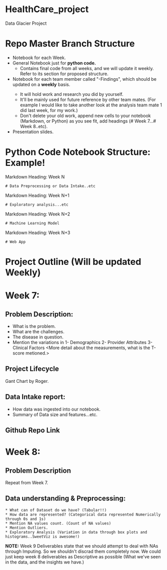 # HealthCare_project
Data Glacier Project

# Repo Master Branch Structure

* Notebook for each Week.
* General Notebook just for **python code.** 
	* Contains final code from all weeks, and we will update it weekly. Refer to its section for proposed structure.
* Notebook for each team member called "<YourName>-Findings", which should be updated on a **weekly** basis.
  * It will hold work and research you did by yourself.
  * It'll be mainly used for future reference by other team mates. (For example I would like to take another look at the analysis team mate 1 did last week, for my work.)
  * Don't delete your old work, append new cells to your notebook (Markdown, or Python) as you see fit, add headings (# Week 7...# Week 8..etc).
* Presentation slides.

# Python Code Notebook Structure: Example!

Markdown Heading: Week N

```{python}
# Data Preprocessing or Data Intake..etc

```
Markdown Heading: Week N+1

```{python}
# Exploratory analysis...etc

```

Markdown Heading: Week N+2

```{python}
# Machine Learning Model

```

Markdown Heading: Week N+3

```{python}
# Web App

```
# Project Outline (Will be updated Weekly)

# Week 7:

## Problem Description: 

- What is the problem. 
- What are the challenges. 
- The disease in question. 
- Mention the variations in 
	1- Demographics
	2- Provider Attributes
	3- Clinical Factors <More detail about the measurements, what is the T-score metioned.>


## Project Lifecycle

 Gant Chart by Roger.


## Data Intake report:

* How data was ingested into our notebook.
* Summary of Data size and features...etc.


## Github Repo Link




# Week 8:

## Problem Description

Repeat from Week 7.


## Data understanding & Preprocessing:

	* What can of Dataset do we have? (Tabular!!)
	* How data are represented? (Categorical data represented Numerically through 0s and 1s)
	* Mention NA values count. (Count of NA values)
	* Mention Outliers. 
	* Exploratory Analysis (Variation in data through box plots and histograms..SweetViz is awesome!)

**NOTE:** Week 9 Deliverables state that we should attempt to deal with NAs through Imputing. So we shouldn't discrad them completely now. 
We could just keep week 8 deliverables as Descriptive as possible (What we've seen in the data, and the insights we have.)
